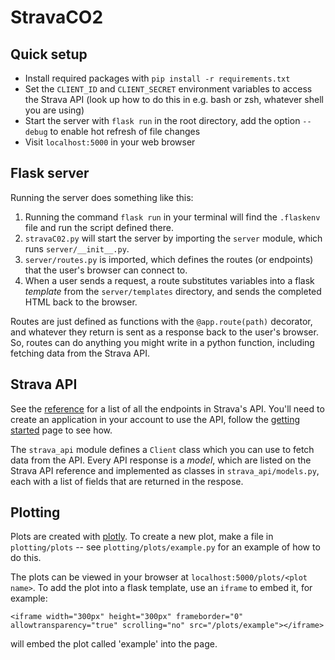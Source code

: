 # StravaCO2

## Quick setup
- Install required packages with `pip install -r requirements.txt`
- Set the `CLIENT_ID` and `CLIENT_SECRET` environment variables to access the Strava API (look up how to do this in e.g. bash or zsh, whatever shell you are using)
- Start the server with `flask run` in the root directory, add the option `--debug` to enable hot refresh of file changes
- Visit `localhost:5000` in your web browser

## Flask server
Running the server does something like this:
1. Running the command `flask run` in your terminal will find the `.flaskenv` file and run the script defined there.
2. `stravaC02.py` will start the server by importing the `server` module, which runs `server/__init__.py`.
3. `server/routes.py` is imported, which defines the routes (or endpoints) that the user's browser can connect to.
4. When a user sends a request, a route substitutes variables into a flask *template* from the `server/templates` directory, and sends the completed HTML back to the browser.

Routes are just defined as functions with the `@app.route(path)` decorator, and whatever they return is sent as a response back to the user's browser. So, routes can do anything you might write in a python function, including fetching data from the Strava API.

## Strava API
See the [reference](https://developers.strava.com/docs/reference/) for a list of all the endpoints in Strava's API.
You'll need to create an application in your account to use the API, follow the [getting started](https://developers.strava.com/docs/getting-started/) page to see how.

The `strava_api` module defines a `Client` class which you can use to fetch data from the API.
Every API response is a *model*, which are listed on the Strava API reference and implemented as classes in `strava_api/models.py`, each with a list of fields that are returned in the respose.

## Plotting
Plots are created with [plotly](https://plotly.com/python/).
To create a new plot, make a file in `plotting/plots` -- see `plotting/plots/example.py` for an example of how to do this.

The plots can be viewed in your browser at `localhost:5000/plots/<plot name>`.
To add the plot into a flask template, use an `iframe` to embed it, for example:
```
<iframe width="300px" height="300px" frameborder="0" allowtransparency="true" scrolling="no" src="/plots/example"></iframe>
```
will embed the plot called 'example' into the page.
